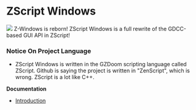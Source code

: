 # ZScript Windows
![](https://github.com/Saican/ZSWin/blob/master/README/ZSWin_Logo.png)
 Z-Windows is reborn!  ZScript Windows is a full rewrite of the GDCC-based GUI API in ZScript!
 
 ### Notice On Project Language
 - ZScript Windows is written in the GZDoom scripting language called ZScript.  Github is saying the project is written in "ZenScript", which is wrong.  ZScript is a lot like C++.

**Documentation**
 - [Introduction](https://github.com/Saican/ZSWin/blob/master/README/01%20-%20ZScript%20Windows.md)

